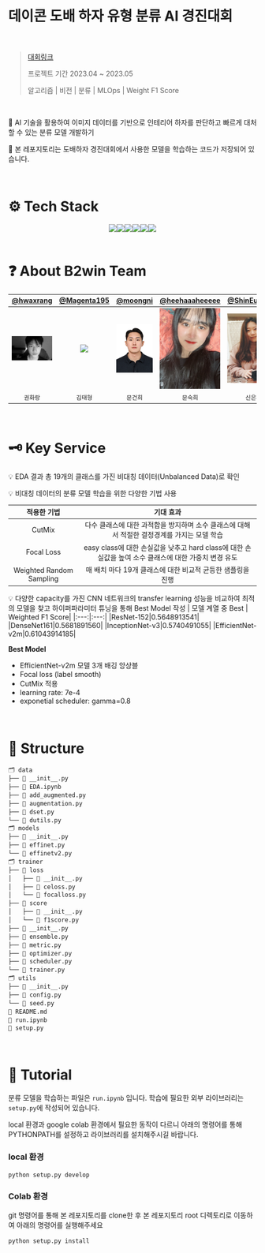 # 데이콘 도배 하자 유형 분류 AI 경진대회

### <div align="center"><b><i></i></b></div>

&nbsp; 

> [대회링크](https://dacon.io/competitions/official/236082/overview/description)
> 
> 프로젝트 기간 2023.04 ~ 2023.05
> 
> 알고리즘 | 비전 | 분류 | MLOps | Weight F1 Score

&nbsp; 

🔎 AI 기술을 활용하여 이미지 데이터를 기반으로 인테리어 하자를 판단하고 빠르게 대처할 수 있는 분류 모델 개발하기

💾 본 레포지토리는 도배하자 경진대회에서 사용한 모델을 학습하는 코드가 저장되어 있습니다.

&nbsp;

# ⚙️ Tech Stack

<div align="center">
<img src="https://img.shields.io/badge/Python-3776AB0?style=for-the-badge&logo=Python&logoColor=white"><img src="https://img.shields.io/badge/Pytorch-009688?style=for-the-badge&logo=Pytorch&logoColor=white"><img src="https://img.shields.io/badge/Tensorflow-E92063?style=for-the-badge&logo=Tensorflow&logoColor=white"><img src="https://img.shields.io/badge/Keras-4169E1?style=for-the-badge&logo=Keras&logoColor=white"><img src="https://img.shields.io/badge/sklearn-FF9900?style=for-the-badge&logo=scikitlearn&logoColor=white"><img src="https://img.shields.io/badge/pyspark-2496ED?style=for-the-badge&logo=apachespark&logoColor=white">
</div>
&nbsp; 

# ❓ About B2win Team

<div align="center">
  
| [@hwaxrang](https://github.com/hwaxrang) | [@Magenta195](https://github.com/Magenta195) | [@moongni](https://github.com/moongni) | [@heehaaaheeeee](https://github.com/heehaaaheeeee) | [@ShinEunChae](https://github.com/ShinEunChae) | [@joseokjun](https://github.com/joseokjun) |
|:---:|:---:|:---:|:---:|:---:|:---:|
| <img src="src/khr.png" width=200 /> | <img src="src/kth.jpeg" width=200 /> | <img src="src/mgh.png" width=200 /> | <img src="src/msh.jpg" width=200 /> | <img src="src/sec.jpeg" width=200 /> | <img src="src/jsj.jpg" width=200 /> |
| `권화랑`   | `김태형` | `문건희` | `문숙희` | `신은채` | `조석준`  |

</div>

&nbsp; 

# 🗝️ Key Service

💡 EDA 결과 총 19개의 클래스를 가진 비대칭 데이터(Unbalanced Data)로 확인  

💡 비대칭 데이터의 분류 모델 학습을 위한 다양한 기법 사용

| 적용한 기법 | 기대 효과 | 
|:---:|:---:|
|CutMix|다수 클래스에 대한 과적합을 방지하며 소수 클래스에 대해서 적절한 결정경계를 가지는 모델 학습|
|Focal Loss|easy class에 대한 손실값을 낮추고 hard class에 대한 손실값을 높여 소수 클래스에 대한 가중치 변경 유도|
|Weighted Random Sampling|매 배치 마다 19개 클래스에 대한 비교적 균등한 샘플링을 진행|

💡 다양한 capacity를 가진 CNN 네트워크의 transfer learning 성능을 비교하여 최적의 모델을 찾고 하이퍼파라미터 튜닝을 통해 Best Model 작성
| 모델 계열 중 Best | Weighted F1 Score|
|:---:|:---:|
|ResNet-152|0.5648913541|
|DenseNet161|0.5681891560|
|InceptionNet-v3|0.5740491055|
|EfficientNet-v2m|0.61043914185|

**Best Model**
- EfficientNet-v2m 모델 3개 배깅 앙상블
- Focal loss (label smooth)
- CutMix 적용
- learning rate: 7e-4
- exponetial scheduler: gamma=0.8

&nbsp;

# 🧭 Structure

```bash
🗂️ data
├── 📄 __init__.py
├── 📄 EDA.ipynb
├── 📄 add_augmented.py
├── 📄 augmentation.py
├── 📄 dset.py
└── 📄 dutils.py
🗂️ models
├── 📄 __init__.py
├── 📄 effinet.py
└── 📄 effinetv2.py
🗂️ trainer
├── 📂 loss
│   ├── 📄 __init__.py
│   ├── 📄 celoss.py
│   └── 📄 focalloss.py
├── 📂 score
│   ├── 📄 __init__.py
│   └── 📄 f1score.py
├── 📄 __init__.py
├── 📄 ensemble.py
├── 📄 metric.py
├── 📄 optimizer.py
├── 📄 scheduler.py
└── 📄 trainer.py
🗂️ utils
├── 📄 __init__.py
├── 📄 config.py
└── 📄 seed.py
📄 README.md
📄 run.ipynb
📄 setup.py
```
&nbsp;

# 📝 Tutorial

분류 모델을 학습하는 파일은 `run.ipynb` 입니다.
학습에 필요한 외부 라이브러리는 `setup.py`에 작성되어 있습니다.

local 환경과 google colab 환경에서 필요한 동작이 다르니 아래의 명령어를 통해 PYTHONPATH를 설정하고 라이브러리를 설치해주시길 바랍니다.

### local 환경

```bash
python setup.py develop
```

### Colab 환경

git 명령어를 통해 본 레포지토리를 clone한 후 본 레포지토리 root 디렉토리로 이동하여 아래의 명령어를 실행해주세요

```bash
python setup.py install
```

